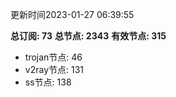 更新时间2023-01-27 06:39:55

**总订阅: 73**
**总节点: 2343**
**有效节点: 315**
- trojan节点: 46
- v2ray节点: 131
- ss节点: 138
